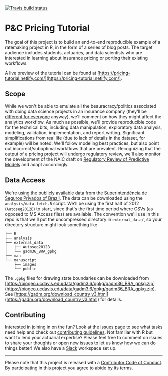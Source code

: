[![Travis build status](https://travis-ci.org/kasaai/pc-pricing-tutorial.svg?branch=master)](https://travis-ci.org/kasaai/pc-pricing-tutorial)

# P&C Pricing Tutorial

The goal of this project is to build an end-to-end reproducible example of a ratemaking project in R, in the form of a series of blog posts. The target audience includes students, actuaries, and data scientists who are interested in learning about insurance pricing or porting their existing workflows.

A live preview of the tutorial can be found at [https://pricing-tutorial.netlify.com/](https://pricing-tutorial.netlify.com/).

## Scope

While we won't be able to emulate all the beauracracy/politics associated with doing data science projects in an insurance company (they'll be [different for everyone](https://en.wikipedia.org/wiki/Anna_Karenina_principle) anyway), we'll comment on how they might affect the analytics workflow. As much as possible, we'll provide reproducible code for the technical bits, including data manipulation, exploratory data analysis, modeling, validation, implementation, and report writing. Significant simplifications from real life (due to lack of details in the dataset, for example) will be noted. We'll follow modeling best practices, but also point out incorrect/suboptimal workflows that are prevalent. Recognizing that the output of a pricing project will undergo regulatory review, we'll also monitor the development of the NAIC draft on [Regulatory Review of Predictive Models](https://www.naic.org/documents/cmte_c_catf_exposure_predictive_model_white_paper.pdf) and adapt accordingly.

## Data Access

We're using the publicly available data from the [Superintendência de Seguros Privados of Brazil](http://www2.susep.gov.br/menuestatistica/Autoseg/principal.aspx). The data can be downloaded using the `analysis/data-fetch.R` script. We'll be using the first half of 2012 (`Autoseg2012B`) to start, since that's the first time period where CSVs (as opposed to MS Access files) are available. The convention we'll use in this repo is that we'll put the uncompressed directory in `external_data/`, so your directory structure might look something like

```
├── R
├── analysis
├── external_data
│   ├── Autoseg2012B
│   └── gadm36_BRA_gpkg
├── man
└── manuscript
    ├── images
    └── public
```

The `.gpkg` files for drawing state boundaries can be downloaded from [https://biogeo.ucdavis.edu/data/gadm3.6/gpkg/gadm36_BRA_gpkg.zip](https://biogeo.ucdavis.edu/data/gadm3.6/gpkg/gadm36_BRA_gpkg.zip). See [https://gadm.org/download_country_v3.html](https://gadm.org/download_country_v3.html) for details.

## Contributing

Interested in joining in on the fun? Look at the [issues](https://github.com/kasaai/pc-pricing-tutorial/issues) page to see what tasks need help and check out [contributing guidelines](https://github.com/kasaai/pc-pricing-tutorial/blob/master/CONTRIBUTING.md). Not familiar with R but want to lend your actuarial expertise? Please feel free to comment on issues to share your thoughts or open new issues to let us know how we can do things better! We also have a [Slack](https://join.slack.com/t/kasaai/shared_invite/enQtNTY4OTQ0OTcyODY1LTU3YzFjMjFhY2YyMGE3MjRkM2Y1MGNlZjY0NWQ4MGI2NmVhOWQyODRjZTZmMWQ4MzBkMDliYmNjYmI2NzVmZjY) workspace set up.

-----

Please note that this project is released with a [Contributor Code of
Conduct](https://github.com/kasaai/quests/blob/master/CODE_OF_CONDUCT.md). By participating in this project
you agree to abide by its terms.
